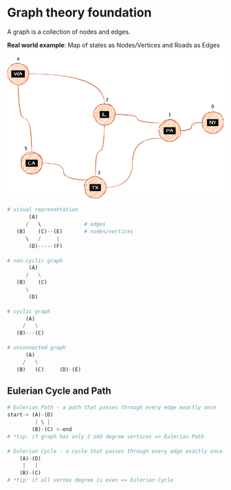 # Graph theory foundation

A graph is a collection of nodes and edges.

**Real world example**: Map of states as Nodes/Vertices and Roads as Edges

![State Map Graph](../assets/state_map_graph.drawio.png 'State Map Graph')

```py
# visual representation
       (A)
      /   \              # edges
   (B)    (C)--(E)       # nodes/vertices
      \   /     |
       (D)-----(F)

# non-cyclic graph
       (A)
      /   \
   (B)    (C)
      \
       (D)

# cyclic graph
      (A)
     /   \
   (B)---(C)

# unconnected graph
      (A)
     /   \
   (B)   (C)     (D)-(E)
```

## Eulerian Cycle and Path

```py
# Eulerian Path - a path that passes through every edge exactly once
start-> (A)-(D)
         | \ |
        (B)-(C) <-end
# *tip: if graph has only 2 odd degree vertices => Eulerian Path

# Eulerian Cycle - a cycle that passes through every edge exactly once and returns to the starting node
    (A)-(D)
     |   |
    (B)-(C)
# *tip: if all vertex degree is even => Eulerian Cycle
```
